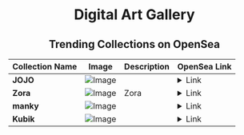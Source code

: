 <div align="center">

# Digital Art Gallery

## Trending Collections on OpenSea

| Collection Name                       | Image                                                                                     | Description                       | OpenSea Link                                                                                          |
|---------------------------------------|-------------------------------------------------------------------------------------------|-----------------------------------|--------------------------------------------------------------------------------------------------------|
| **JOJO** | ![Image](https://i.seadn.io/s/raw/files/9366f3ddf358de3946b55ee11960eb62.png?w=500&auto=format?w=200&auto=format) |  | <details><summary>Link</summary>[JOJO](https://opensea.io/collection/jojo-128)</details> |
| **Zora** | ![Image](https://i.seadn.io/s/raw/files/b3e4a4f118c5ec325e90a191e57a4d69.jpg?w=500&auto=format?w=200&auto=format) | Zora | <details><summary>Link</summary>[Zora](https://opensea.io/collection/zora-11267)</details> |
| **manky** | ![Image](https://i.seadn.io/s/raw/files/2faa961f5535bcfc9556f8cfea12d3bc.png?w=500&auto=format?w=200&auto=format) |  | <details><summary>Link</summary>[manky](https://opensea.io/collection/manky-22)</details> |
| **Kubik** | ![Image](https://i.seadn.io/s/raw/files/f979f19506a8a2a149b2ee61cab0cd76.png?w=500&auto=format?w=200&auto=format) |  | <details><summary>Link</summary>[Kubik](https://opensea.io/collection/kubik-6)</details> |

</div>